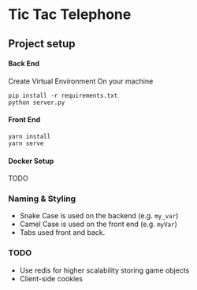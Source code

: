 # Tic Tac Telephone

## Project setup
#### Back End
Create Virtual Environment On your machine
```
pip install -r requirements.txt
python server.py
```
#### Front End
```
yarn install
yarn serve
```
#### Docker Setup
TODO



### Naming & Styling
* Snake Case is used on the backend (e.g. `my_var`) 
* Camel Case is used on the front end (e.g. `myVar`)
* Tabs used front and back.

### TODO 
* Use redis for higher scalability storing game objects
* Client-side cookies